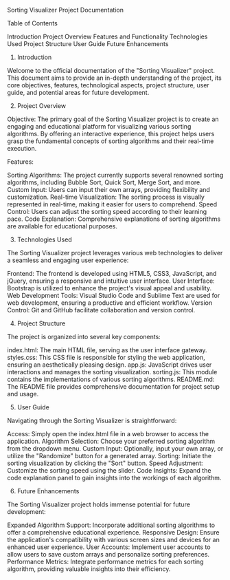 Sorting Visualizer Project Documentation

Table of Contents

Introduction
Project Overview
Features and Functionality
Technologies Used
Project Structure
User Guide
Future Enhancements

1. Introduction

Welcome to the official documentation of the "Sorting Visualizer" project. This document aims to provide an in-depth understanding of the project, its core objectives, features, technological aspects, project structure, user guide, and potential areas for future development.

2. Project Overview

Objective: The primary goal of the Sorting Visualizer project is to create an engaging and educational platform for visualizing various sorting algorithms. By offering an interactive experience, this project helps users grasp the fundamental concepts of sorting algorithms and their real-time execution.

Features:

Sorting Algorithms: The project currently supports several renowned sorting algorithms, including Bubble Sort, Quick Sort, Merge Sort, and more.
Custom Input: Users can input their own arrays, providing flexibility and customization.
Real-time Visualization: The sorting process is visually represented in real-time, making it easier for users to comprehend.
Speed Control: Users can adjust the sorting speed according to their learning pace.
Code Explanation: Comprehensive explanations of sorting algorithms are available for educational purposes.

3. Technologies Used

The Sorting Visualizer project leverages various web technologies to deliver a seamless and engaging user experience:

Frontend: The frontend is developed using HTML5, CSS3, JavaScript, and jQuery, ensuring a responsive and intuitive user interface.
User Interface: Bootstrap is utilized to enhance the project's visual appeal and usability.
Web Development Tools: Visual Studio Code and Sublime Text are used for web development, ensuring a productive and efficient workflow.
Version Control: Git and GitHub facilitate collaboration and version control.

4. Project Structure

The project is organized into several key components:

index.html: The main HTML file, serving as the user interface gateway.
styles.css: This CSS file is responsible for styling the web application, ensuring an aesthetically pleasing design.
app.js: JavaScript drives user interactions and manages the sorting visualization.
sorting.js: This module contains the implementations of various sorting algorithms.
README.md: The README file provides comprehensive documentation for project setup and usage.

5. User Guide

Navigating through the Sorting Visualizer is straightforward:

Access: Simply open the index.html file in a web browser to access the application.
Algorithm Selection: Choose your preferred sorting algorithm from the dropdown menu.
Custom Input: Optionally, input your own array, or utilize the "Randomize" button for a generated array.
Sorting: Initiate the sorting visualization by clicking the "Sort" button.
Speed Adjustment: Customize the sorting speed using the slider.
Code Insights: Expand the code explanation panel to gain insights into the workings of each algorithm.

6. Future Enhancements

The Sorting Visualizer project holds immense potential for future development:

Expanded Algorithm Support: Incorporate additional sorting algorithms to offer a comprehensive educational experience.
Responsive Design: Ensure the application's compatibility with various screen sizes and devices for an enhanced user experience.
User Accounts: Implement user accounts to allow users to save custom arrays and personalize sorting preferences.
Performance Metrics: Integrate performance metrics for each sorting algorithm, providing valuable insights into their efficiency.
